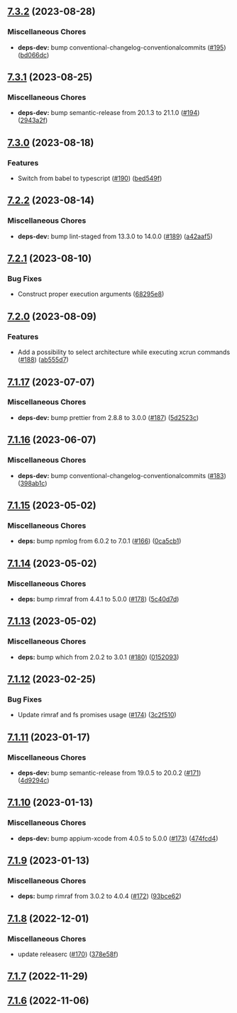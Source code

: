 ## [7.3.2](https://github.com/appium/node-simctl/compare/v7.3.1...v7.3.2) (2023-08-28)


### Miscellaneous Chores

* **deps-dev:** bump conventional-changelog-conventionalcommits ([#195](https://github.com/appium/node-simctl/issues/195)) ([bd066dc](https://github.com/appium/node-simctl/commit/bd066dc151dd205d4da36c1f65b71478958d1d07))

## [7.3.1](https://github.com/appium/node-simctl/compare/v7.3.0...v7.3.1) (2023-08-25)


### Miscellaneous Chores

* **deps-dev:** bump semantic-release from 20.1.3 to 21.1.0 ([#194](https://github.com/appium/node-simctl/issues/194)) ([2943a2f](https://github.com/appium/node-simctl/commit/2943a2f27095a9df2ec5965d3dd9dbd82d4c26ad))

## [7.3.0](https://github.com/appium/node-simctl/compare/v7.2.2...v7.3.0) (2023-08-18)


### Features

* Switch from babel to typescript ([#190](https://github.com/appium/node-simctl/issues/190)) ([bed549f](https://github.com/appium/node-simctl/commit/bed549f4be5c0261ebc2e479fdbed68db963fc15))

## [7.2.2](https://github.com/appium/node-simctl/compare/v7.2.1...v7.2.2) (2023-08-14)


### Miscellaneous Chores

* **deps-dev:** bump lint-staged from 13.3.0 to 14.0.0 ([#189](https://github.com/appium/node-simctl/issues/189)) ([a42aaf5](https://github.com/appium/node-simctl/commit/a42aaf5698deadc722c909c1e505b8fbeccaecb4))

## [7.2.1](https://github.com/appium/node-simctl/compare/v7.2.0...v7.2.1) (2023-08-10)


### Bug Fixes

* Construct proper execution arguments ([68295e8](https://github.com/appium/node-simctl/commit/68295e8247c0b11620fc231cc7e5f4ec143e363d))

## [7.2.0](https://github.com/appium/node-simctl/compare/v7.1.17...v7.2.0) (2023-08-09)


### Features

* Add a possibility to select architecture while executing xcrun commands ([#188](https://github.com/appium/node-simctl/issues/188)) ([ab555d7](https://github.com/appium/node-simctl/commit/ab555d73d855991360af842f140a4164af50b6a6))

## [7.1.17](https://github.com/appium/node-simctl/compare/v7.1.16...v7.1.17) (2023-07-07)


### Miscellaneous Chores

* **deps-dev:** bump prettier from 2.8.8 to 3.0.0 ([#187](https://github.com/appium/node-simctl/issues/187)) ([5d2523c](https://github.com/appium/node-simctl/commit/5d2523c823b686c2cb4207200d4b582bfb88120f))

## [7.1.16](https://github.com/appium/node-simctl/compare/v7.1.15...v7.1.16) (2023-06-07)


### Miscellaneous Chores

* **deps-dev:** bump conventional-changelog-conventionalcommits ([#183](https://github.com/appium/node-simctl/issues/183)) ([398ab1c](https://github.com/appium/node-simctl/commit/398ab1c7893eb6ef23040462e7e8282faf6ecda9))

## [7.1.15](https://github.com/appium/node-simctl/compare/v7.1.14...v7.1.15) (2023-05-02)


### Miscellaneous Chores

* **deps:** bump npmlog from 6.0.2 to 7.0.1 ([#166](https://github.com/appium/node-simctl/issues/166)) ([0ca5cb1](https://github.com/appium/node-simctl/commit/0ca5cb17c5c19c551325a7f5f7b877895d27cad2))

## [7.1.14](https://github.com/appium/node-simctl/compare/v7.1.13...v7.1.14) (2023-05-02)


### Miscellaneous Chores

* **deps:** bump rimraf from 4.4.1 to 5.0.0 ([#178](https://github.com/appium/node-simctl/issues/178)) ([5c40d7d](https://github.com/appium/node-simctl/commit/5c40d7dd3e7d213210a67fd5067f26c0324ff255))

## [7.1.13](https://github.com/appium/node-simctl/compare/v7.1.12...v7.1.13) (2023-05-02)


### Miscellaneous Chores

* **deps:** bump which from 2.0.2 to 3.0.1 ([#180](https://github.com/appium/node-simctl/issues/180)) ([0152093](https://github.com/appium/node-simctl/commit/0152093a7a2d3262d2da4c8f94c3b905bfbafce8))

## [7.1.12](https://github.com/appium/node-simctl/compare/v7.1.11...v7.1.12) (2023-02-25)


### Bug Fixes

* Update rimraf and fs promises usage ([#174](https://github.com/appium/node-simctl/issues/174)) ([3c2f510](https://github.com/appium/node-simctl/commit/3c2f5107dc51c92898afd44a0a2da99ddc65ed8b))

## [7.1.11](https://github.com/appium/node-simctl/compare/v7.1.10...v7.1.11) (2023-01-17)


### Miscellaneous Chores

* **deps-dev:** bump semantic-release from 19.0.5 to 20.0.2 ([#171](https://github.com/appium/node-simctl/issues/171)) ([4d9294c](https://github.com/appium/node-simctl/commit/4d9294c078e2746fd4d39f0d4f6ae8b572ad518b))

## [7.1.10](https://github.com/appium/node-simctl/compare/v7.1.9...v7.1.10) (2023-01-13)


### Miscellaneous Chores

* **deps-dev:** bump appium-xcode from 4.0.5 to 5.0.0 ([#173](https://github.com/appium/node-simctl/issues/173)) ([474fcd4](https://github.com/appium/node-simctl/commit/474fcd4a4c799edccd434793a8b002977bc05fd9))

## [7.1.9](https://github.com/appium/node-simctl/compare/v7.1.8...v7.1.9) (2023-01-13)


### Miscellaneous Chores

* **deps:** bump rimraf from 3.0.2 to 4.0.4 ([#172](https://github.com/appium/node-simctl/issues/172)) ([93bce62](https://github.com/appium/node-simctl/commit/93bce628ff65f53695f1c91a0cc13ed01428c3b9))

## [7.1.8](https://github.com/appium/node-simctl/compare/v7.1.7...v7.1.8) (2022-12-01)


### Miscellaneous Chores

* update releaserc ([#170](https://github.com/appium/node-simctl/issues/170)) ([378e58f](https://github.com/appium/node-simctl/commit/378e58fdfe10f163aaf0e2be510c12d20d440c17))

## [7.1.7](https://github.com/appium/node-simctl/compare/v7.1.6...v7.1.7) (2022-11-29)

## [7.1.6](https://github.com/appium/node-simctl/compare/v7.1.5...v7.1.6) (2022-11-06)
